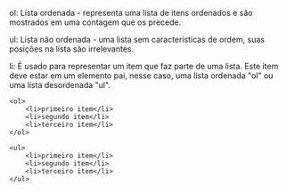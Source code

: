 ol: Lista ordenada - representa uma lista de itens ordenados e são mostrados em uma contagem que os precede.

ul: Lista não ordenada - uma lista sem caracteristicas de ordem, suas posições na lista são irrelevantes.

li: É usado para representar um item que faz parte de uma lista. Este item deve estar em um elemento pai, nesse caso, uma lista ordenada "ol" ou uma lista desordenada "ul".

	<ol>
	    <li>primeiro item</li>
	    <li>segundo item</li>
	    <li>terceiro item</li>
	</ol>

	<ul>
	    <li>primeiro item</li>
	    <li>segundo item</li>
	    <li>terceiro item</li>
	</ul>